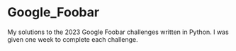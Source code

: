 # Google_Foobar

My solutions to the 2023 Google Foobar challenges written in Python. I was given one week to complete each challenge.
